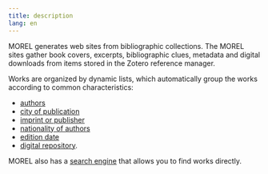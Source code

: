 ```yaml
---
title: description
lang: en
---
```

MOREL generates web sites from bibliographic collections. The MOREL sites gather book covers, excerpts, bibliographic clues, metadata and digital downloads from items stored in the Zotero reference manager.

<!-- more -->

Works are organized by dynamic lists, which automatically group the works according to common characteristics:

- [authors]({{site.BASE_PATH}}/criteria/author)
- [city of publication]({{site.BASE_PATH}}/chriteria/city)
- [imprint or publisher]({{site.BASE_PATH}}/chriteria/publisher)
- [nationality of authors]({{site.BASE_PATH}}/chriteria/nationality)
- [edition date]({{site.BASE_PATH}}/chriteria/edition)
- [digital repository]({{site.BASE_PATH}}/criteria/repository).

MOREL also has a [search engine]({{site.BASE_PATH}}/search) that allows you to find works directly.